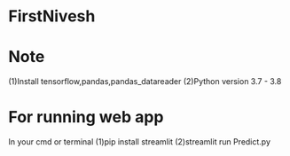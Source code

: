 # FirstNivesh
# Note
(1)Install tensorflow,pandas,pandas_datareader
(2)Python version 3.7 - 3.8

# For running web app
In your cmd or terminal
(1)pip install streamlit
(2)streamlit run Predict.py
